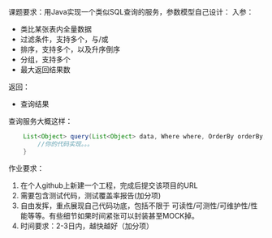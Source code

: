课题要求：用Java实现一个类似SQL查询的服务，参数模型自己设计：
 入参：
  - 类比某张表内全量数据
  - 过滤条件，支持多个，与/或
  - 排序，支持多个，以及升序倒序
  - 分组，支持多个
  - 最大返回结果数
  
 返回：
  - 查询结果

查询服务大概这样：
```java
    List<Object> query(List<Object> data, Where where, OrderBy orderBy, GroupBy groupBy, Limit limit) {
        //你的代码实现。。。
    }
```

作业要求：
 1. 在个人github上新建一个工程，完成后提交该项目的URL
 2. 需要包含测试代码，测试覆盖率报告(加分项)
 3. 自由发挥，重点展现自己代码功底，包括不限于 可读性/可测性/可维护性/性能等等。有些细节如果时间紧张可以封装甚至MOCK掉。
 4. 时间要求：2-3日内，越快越好（加分项）
